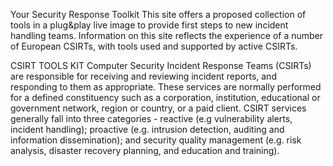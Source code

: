 Your Security Response Toolkit
This site offers a proposed collection of tools in a plug&play live image to provide first steps to new incident handling teams. Information on this site reflects the experience of a number of European CSIRTs, with tools used and supported by active CSIRTs.

CSIRT TOOLS KIT
Computer Security Incident Response Teams (CSIRTs) are responsible for receiving and reviewing incident reports, and responding to them as appropriate. These services are normally performed for a defined constituency such as a corporation, institution, educational or government network, region or country, or a paid client. CSIRT services generally fall into three categories - reactive (e.g vulnerability alerts, incident handling); proactive (e.g. intrusion detection, auditing and information dissemination); and security quality management (e.g. risk analysis, disaster recovery planning, and education and training). 
